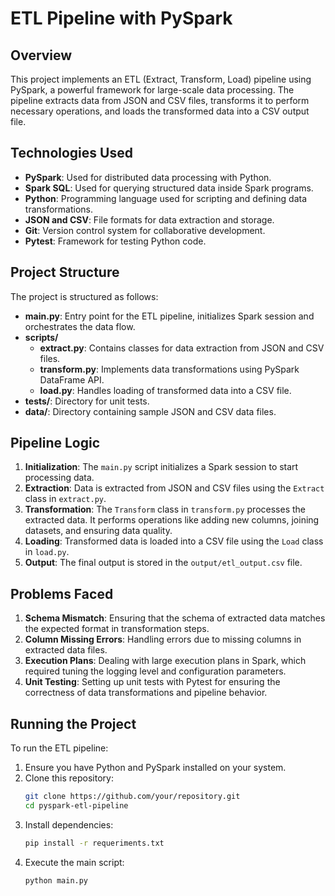 # ETL Pipeline with PySpark

## Overview

This project implements an ETL (Extract, Transform, Load) pipeline using PySpark, a powerful framework for large-scale data processing. The pipeline extracts data from JSON and CSV files, transforms it to perform necessary operations, and loads the transformed data into a CSV output file.

## Technologies Used

- **PySpark**: Used for distributed data processing with Python.
- **Spark SQL**: Used for querying structured data inside Spark programs.
- **Python**: Programming language used for scripting and defining data transformations.
- **JSON and CSV**: File formats for data extraction and storage.
- **Git**: Version control system for collaborative development.
- **Pytest**: Framework for testing Python code.

## Project Structure

The project is structured as follows:

- **main.py**: Entry point for the ETL pipeline, initializes Spark session and orchestrates the data flow.
- **scripts/**
  - **extract.py**: Contains classes for data extraction from JSON and CSV files.
  - **transform.py**: Implements data transformations using PySpark DataFrame API.
  - **load.py**: Handles loading of transformed data into a CSV file.
- **tests/**: Directory for unit tests.
- **data/**: Directory containing sample JSON and CSV data files.

## Pipeline Logic

1. **Initialization**: The `main.py` script initializes a Spark session to start processing data.
2. **Extraction**: Data is extracted from JSON and CSV files using the `Extract` class in `extract.py`.
3. **Transformation**: The `Transform` class in `transform.py` processes the extracted data. It performs operations like adding new columns, joining datasets, and ensuring data quality.
4. **Loading**: Transformed data is loaded into a CSV file using the `Load` class in `load.py`.
5. **Output**: The final output is stored in the `output/etl_output.csv` file.

## Problems Faced

1. **Schema Mismatch**: Ensuring that the schema of extracted data matches the expected format in transformation steps.
2. **Column Missing Errors**: Handling errors due to missing columns in extracted data files.
3. **Execution Plans**: Dealing with large execution plans in Spark, which required tuning the logging level and configuration parameters.
4. **Unit Testing**: Setting up unit tests with Pytest for ensuring the correctness of data transformations and pipeline behavior.

## Running the Project

To run the ETL pipeline:

1. Ensure you have Python and PySpark installed on your system.
2. Clone this repository:
   ```bash
   git clone https://github.com/your/repository.git
   cd pyspark-etl-pipeline
3. Install dependencies:
   ```bash
   pip install -r requeriments.txt
4. Execute the main script:
   ```bash
   python main.py
